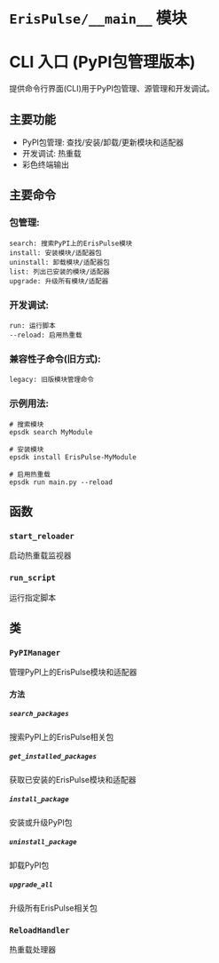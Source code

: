 # `ErisPulse/__main__` 模块

# CLI 入口 (PyPI包管理版本)

提供命令行界面(CLI)用于PyPI包管理、源管理和开发调试。

## 主要功能
- PyPI包管理: 查找/安装/卸载/更新模块和适配器
- 开发调试: 热重载
- 彩色终端输出

## 主要命令
### 包管理:
    search: 搜索PyPI上的ErisPulse模块
    install: 安装模块/适配器包
    uninstall: 卸载模块/适配器包
    list: 列出已安装的模块/适配器
    upgrade: 升级所有模块/适配器

### 开发调试:
    run: 运行脚本
    --reload: 启用热重载

### 兼容性子命令(旧方式):
    legacy: 旧版模块管理命令

### 示例用法:
```
# 搜索模块
epsdk search MyModule

# 安装模块
epsdk install ErisPulse-MyModule

# 启用热重载
epsdk run main.py --reload
```

## 函数

### `start_reloader`

启动热重载监视器


### `run_script`

运行指定脚本


## 类

### `PyPIManager`

管理PyPI上的ErisPulse模块和适配器


#### 方法

##### `search_packages`

搜索PyPI上的ErisPulse相关包


##### `get_installed_packages`

获取已安装的ErisPulse模块和适配器


##### `install_package`

安装或升级PyPI包


##### `uninstall_package`

卸载PyPI包


##### `upgrade_all`

升级所有ErisPulse相关包


### `ReloadHandler`

热重载处理器

